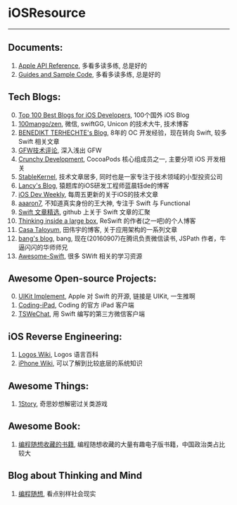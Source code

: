 # iOSResource
-------------
## Documents:
1. [Apple API Reference](https://developer.apple.com/reference), 多看多读多练, 总是好的
2. [Guides and Sample Code](https://developer.apple.com/library/prerelease/content/navigation/), 多看多读多练, 总是好的

## Tech Blogs:
0. [Top 100 Best Blogs for iOS Developers](http://www.softwarehow.com/best-blogs-for-ios-developers/), 100个国外 iOS Blog
1. [100mango/zen](https://github.com/100mango/zen), 微信, swiftGG, Unicon 的技术大牛, 技术博客
2. [BENEDIKT TERHECHTE's Blog](https://appventure.me/2015/08/20/swift-pattern-matching-in-detail/), 8年的 OC 开发经验，现在转向 Swift, 较多 Swift 相关文章
3. [GFW技术评论](http://gfwrev.blogspot.jp/), 深入浅出 GFW
4. [Crunchy Development](http://alisoftware.github.io/), CocoaPods 核心组成员之一, 主要分项 iOS 开发相关
5. [StableKernel](http://blog.stablekernel.com/), 技术文章居多, 同时也是一家专注于技术领域的小型投资公司
6. [Lancy's Blog](http://gracelancy.com/blog/archives/), 猿题库的iOS研发工程师蓝晨钰de的博客 
7. [iOS Dev Weekly](https://iosdevweekly.com/issues/254), 每周五更新的关于iOS的技术文章 
8. [aaaron7](http://www.jianshu.com/users/9efd08855d3a/latest_articles), 不知道真实身份的王大神, 专注于 Swift 与 Functional
9. [Swift 文章精选](https://github.com/ipader/SwiftGuide/blob/master/Featured-Articles.md), github 上关于 Swift 文章的汇聚
10. [Thinking inside a large box](http://blog.benjamin-encz.de/), ReSwift 的作者(之一吧)的个人博客
11. [Casa Taloyum](http://casatwy.com/iosying-yong-jia-gou-tan-kai-pian.html), 田伟宇的博客, 关于应用架构的一系列文章
12. [bang's blog](http://blog.cnbang.net/), bang, 现在(20160907)在腾讯负责微信读书, JSPath 作者，牛逼闪闪的华师师兄
13. [Awesome-Swift](https://github.com/Wolg/awesome-swift), 很多 SWift 相关的学习资源

## Awesome Open-source Projects:
0. [UIKit Implement](https://github.com/apple/swift/blob/master/stdlib/public/SDK/UIKit/UIKit.swift), Apple 对 Swift 的开源, 链接是 UIKit, 一生推啊
1. [Coding-iPad](https://coding.net/u/coding/p/Coding-iPad/git), Coding 的官方 iPad 客户端
2. [TSWeChat](https://github.com/hilen/TSWeChat), 用 Swift 编写的第三方微信客户端

## iOS Reverse Engineering:
1. [Logos Wiki](http://iphonedevwiki.net/index.php/Logos), Logos 语言百科
2. [iPhone Wiki](https://www.theiphonewiki.com), 可以了解到比较底层的系统知识

## Awesome Things:
1. [1Story](http://www.one-story.cn/nazopuzzle/nazo-1.html), 奇思妙想解密过关类游戏

## Awesome Book:
1. [编程随想收藏的书籍](https://github.com/programthink/books), 编程随想收藏的大量有趣电子版书籍，中国政治类占比较大

## Blog about Thinking and Mind
1. [编程随想](https://program-think.blogspot.com/), 看点别样社会现实
